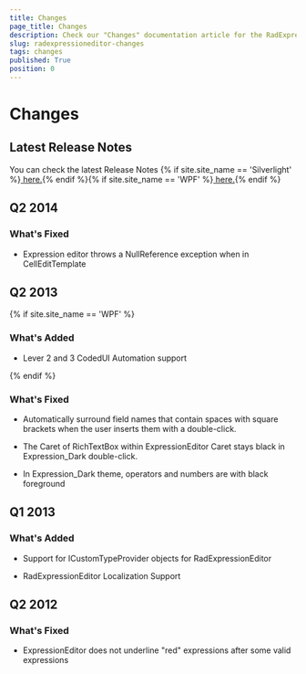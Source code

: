 ```yaml
---
title: Changes
page_title: Changes
description: Check our "Changes" documentation article for the RadExpressionEditor WPF control.
slug: radexpressioneditor-changes
tags: changes
published: True
position: 0
---
```


# Changes



## Latest Release Notes

You can check the latest Release Notes {% if site.site_name == 'Silverlight' %}[ here.](http://www.telerik.com/products/silverlight/whats-new/release_notes.aspx){% endif %}{% if site.site_name == 'WPF' %}[ here.](http://www.telerik.com/products/wpf/whats-new/release-history.aspx){% endif %}

## Q2 2014
	  
### What's Fixed			

* Expression editor throws a NullReference exception when in CellEditTemplate
				  

## Q2 2013

{% if site.site_name == 'WPF' %} 
### What's Added              

* Lever 2 and 3 CodedUI Automation support

{% endif %}
### What's Fixed            

* Automatically surround field names that contain spaces with square brackets when the user inserts them with a double-click.
                

* The Caret of RichTextBox within ExpressionEditor Caret stays black in Expression_Dark double-click.
                

* In Expression_Dark theme, operators and numbers are with black foreground
                

## Q1 2013
      
### What's Added
            

* Support for ICustomTypeProvider objects for RadExpressionEditor
                

* RadExpressionEditor Localization Support
                

## Q2 2012
      
### What's Fixed
            

* ExpressionEditor does not underline "red" expressions after some valid expressions
                
